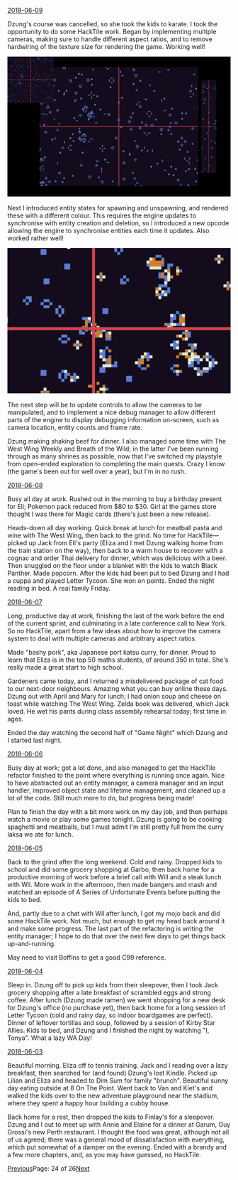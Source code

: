[2018-06-09](/diary/2018/06/09.md)

Dzung's course was cancelled, so she took the kids to karate. I took the opportunity to do some HackTile work. Began by implementing multiple cameras, making sure to handle different aspect ratios, and to remove hardwiring of the texture size for rendering the game. Working well!

![Multiple Cameras](/diary/assets/multiple_cameras.png)

Next I introduced entity states for spawning and unspawning, and rendered these with a different colour. This requires the engine updates to synchronise with entity creation and deletion, so I introduced a new opcode allowing the engine to synchronise entities each time it updates. Also worked rather well!

![Entity States](/diary/assets/entity_states.png)

The next step will be to update controls to allow the cameras to be manipulated, and to implement a nice debug manager to allow different parts of the engine to display debugging information on-screen, such as camera location, entity counts and frame rate.

Dzung making shaking beef for dinner. I also managed some time with The West Wing Weekly and Breath of the Wild; in the latter I've been running through as many shrines as possible, now that I've switched my playstyle from open-ended exploration to completing the main quests. Crazy I know (the game's been out for well over a year), but I'm in no rush.

[2018-06-08](/diary/2018/06/08.md)

Busy all day at work. Rushed out in the morning to buy a birthday present for Eli; Pokemon pack reduced from $80 to $30. Girl at the games store thought I was there for Magic cards (there's just been a new release).

Heads-down all day working. Quick break at lunch for meatball pasta and wine with The West Wing, then back to the grind. No time for HackTile—picked up Jack from Eli's party (Eliza and I met Dzung walking home from the train station on the way), then back to a warm house to recover with a cognac and order Thai delivery for dinner, which was delicious with a beer. Then snuggled on the floor under a blanket with the kids to watch Black Panther. Made popcorn. After the kids had been put to bed Dzung and I had a cuppa and played Letter Tycoon. She won on points. Ended the night reading in bed. A real family Friday.

[2018-06-07](/diary/2018/06/07.md)

Long, productive day at work, finishing the last of the work before the end of the current sprint, and culminating in a late conference call to New York. So no HackTile, apart from a few ideas about how to improve the camera system to deal with multiple cameras and arbitrary aspect ratios.

Made "bashy pork", aka Japanese port katsu curry, for dinner. Proud to learn that Eliza is in the top 50 maths students, of around 350 in total. She's really made a great start to high school.

Gardeners came today, and I returned a misdelivered package of cat food to our next-door neighbours. Amazing what you can buy online these days. Dzung out with April and Mary for lunch; I had onion soup and cheese on toast while watching The West Wing. Zelda book was delivered, which Jack loved. He wet his pants during class assembly rehearsal today; first time in ages.

Ended the day watching the second half of "Game Night" which Dzung and I started last night.

[2018-06-06](/diary/2018/06/06.md)

Busy day at work; got a lot done, and also managed to get the HackTile refactor finished to the point where everything is running once again. Nice to have abstracted out an entity manager, a camera manager and an input handler, improved object state and lifetime management, and cleaned up a lot of the code. Still much more to do, but progress being made!

Plan to finish the day with a bit more work on my day job, and then perhaps watch a movie or play some games tonight. Dzung is going to be cooking spaghetti and meatballs, but I must admit I'm still pretty full from the curry laksa we ate for lunch.

[2018-06-05](/diary/2018/06/05.md)

Back to the grind after the long weekend. Cold and rainy. Dropped kids to school and did some grocery shopping at Garbo, then back home for a productive morning of work before a brief call with Will and a steak lunch with Wil. More work in the afternoon, then made bangers and mash and watched an episode of A Series of Unfortunate Events before putting the kids to bed.

And, partly due to a chat with Wil after lunch, I got my mojo back and did some HackTile work. Not much, but enough to get my head back around it and make some progress. The last part of the refactoring is writing the entity manager; I hope to do that over the next few days to get things back up-and-running.

May need to visit Boffins to get a good C99 reference.

[2018-06-04](/diary/2018/06/04.md)

Sleep in. Dzung off to pick up kids from their sleepover, then I took Jack grocery shopping after a late breakfast of scrambled eggs and strong coffee. After lunch (Dzung made ramen) we went shopping for a new desk for Dzung's office (no purchase yet), then back home for a long session of Letter Tycoon (cold and rainy day, so indoor boardgames are perfect). Dinner of leftover tortillas and soup, followed by a session of Kirby Star Allies. Kids to bed, and Dzung and I finished the night by watching "I, Tonya". What a lazy WA Day!

[2018-06-03](/diary/2018/06/03.md)

Beautiful morning. Eliza off to tennis training. Jack and I reading over a lazy breakfast, then searched for (and found) Dzung's lost Kindle. Picked up Lilian and Eliza and headed to Dim Sum for family "brunch". Beautiful sunny day eating outside at 8 On The Point. Went back to Van and Kiet's and walked the kids over to the new adventure playground near the stadium, where they spent a happy hour building a cubby house.

Back home for a rest, then dropped the kids to Finlay's for a sleepover. Dzung and I out to meet up with Annie and Elaine for a dinner at Garum, Guy Grossi's new Perth restaurant. I thought the food was great, although not all of us agreed; there was a general mood of dissatisfaction with everything, which put somewhat of a damper on the evening. Ended with a brandy and a few more chapters, and, as you may have guessed, no HackTile.

[Previous](/diary/page23)Page: 24 of 26[Next](/diary/page25)